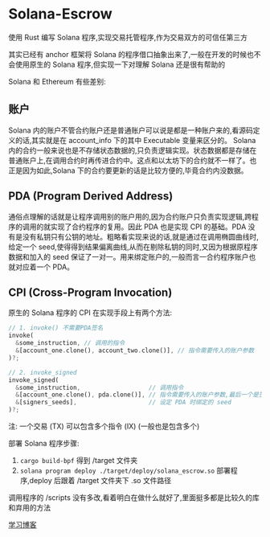# Solana-Escrow

使用 Rust 编写 Solana 程序,实现交易托管程序,作为交易双方的可信任第三方

其实已经有 anchor 框架将 Solana 的程序借口抽象出来了,一般在开发的时候也不会使用原生的 Solana 程序,但实现一下对理解 Solana 还是很有帮助的

Solana 和 Ethereum 有些差别:

## 账户

Solana 内的账户不管合约账户还是普通账户可以说是都是一种账户来的,看源码定义的话,其实就是在 account_info 下的其中 Executable 变量来区分的。
Solana 内的合约一般来说也是不存储状态数据的,只负责逻辑实现。状态数据都是存储在普通账户上,在调用合约时再传进合约中。这点和以太坊下的合约就不一样了。也正是因为如此,Solana 下的合约要更新的话是比较方便的,毕竟合约内没数据。

## PDA (Program Derived Address)

通俗点理解的话就是让程序调用别的账户用的,因为合约账户只负责实现逻辑,跨程序的调用的就实现了合约程序的复用。因此 PDA 也是实现 CPI 的基础。PDA 没有是没有私钥只有公钥的地址。粗略看实现来说的话,就是通过在调用椭圆曲线时,给定一个 seed,使得得到结果偏离曲线,从而在剔除私钥的同时,又因为根据原程序数据和加入的 seed 保证了一对一。用来绑定账户的,一般而言一合约程序账户也就对应着一个 PDA。

## CPI (Cross-Program Invocation)

原生的 Solana 程序的 CPI 在实现手段上有两个方法:

```rust
// 1. invoke() 不需要PDA签名
invoke(
  &some_instruction, // 调用的指令
  &[account_one.clone(), account_two.clone()], // 指令需要传入的账户参数
)?;

// 2. invoke_signed
invoke_signed(
  &some_instruction,                   // 调用指令
  &[account_one.clone(), pda.clone()], // 指令需要传入的账户参数,最后一个是签名需要的 PDA
  &[signers_seeds],                    // 设定 PDA 时绑定的 seed
)?;
```

注: 一个交易 (TX) 可以包含多个指令 (IX) (一般也是包含多个)

部署 Solana 程序步骤:

1. `cargo build-bpf` 得到 /target 文件夹
2. `solana program deploy ./target/deploy/solana_escrow.so` 部署程序,deploy 后跟着 /target 文件夹下 .so 文件路径

调用程序的 /scripts 没有多改,看着明白在做什么就好了,里面挺多都是比较久的库和弃用的方法

[学习博客](https://paulx.dev/blog/2021/01/14/programming-on-solana-an-introduction/?accessToken=eyJhbGciOiJIUzI1NiIsImtpZCI6ImRlZmF1bHQiLCJ0eXAiOiJKV1QifQ.eyJhdWQiOiJhY2Nlc3NfcmVzb3VyY2UiLCJleHAiOjE2NDQ0ODk5NjIsImciOiI4QXcyeDJNQTJrUVVYdnYwIiwiaWF0IjoxNjQ0NDg5NjYyLCJ1c2VySWQiOi0xNzQ4NzYxNTMyfQ.CtyE1BpTwlKzCmRd-9GUk_Al4ksvc0vuihwPKkWgVBQ#trying-out-the-program-understanding-alice-s-transaction)
